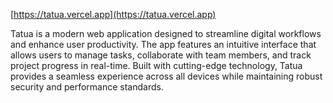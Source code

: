 [https://tatua.vercel.app](https://tatua.vercel.app)

Tatua is a modern web application designed to streamline digital workflows and enhance user productivity. The app features an intuitive interface that allows users to manage tasks, collaborate with team members, and track project progress in real-time. Built with cutting-edge technology, Tatua provides a seamless experience across all devices while maintaining robust security and performance standards.

